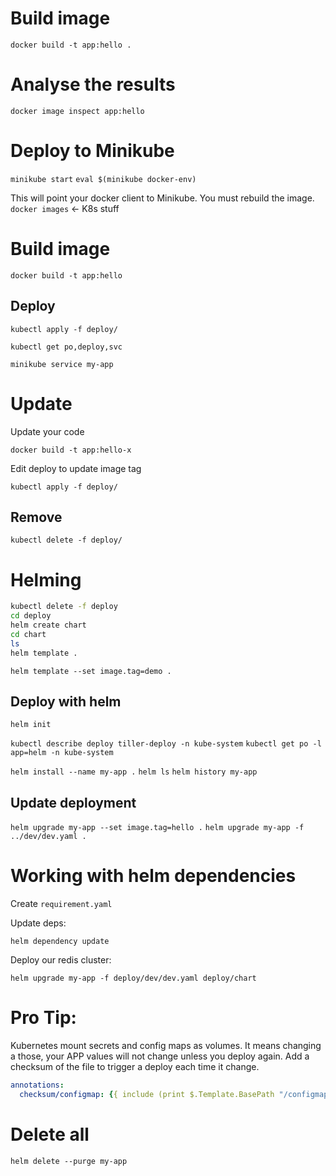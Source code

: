 # Build image
`docker build -t app:hello .`

# Analyse the results
`docker image inspect app:hello`

# Deploy to Minikube

`minikube start`
`eval $(minikube docker-env)`

This will point your docker client to Minikube. You must rebuild the image. `docker images` <- K8s stuff

# Build image

`docker build -t app:hello`

## Deploy

`kubectl apply -f deploy/`

`kubectl get po,deploy,svc`

`minikube service my-app`

# Update 

Update your code 

`docker build -t app:hello-x`

Edit deploy to update image tag

`kubectl apply -f deploy/`

## Remove 

`kubectl delete -f deploy/`

# Helming

```bash
kubectl delete -f deploy
cd deploy
helm create chart
cd chart
ls
helm template .
```

`helm template --set image.tag=demo .`

## Deploy with helm

`helm init`

`kubectl describe deploy tiller-deploy -n kube-system`
`kubectl get po -l app=helm -n kube-system`

`helm install --name my-app .`
`helm ls`
`helm history my-app`

## Update deployment

`helm upgrade my-app --set image.tag=hello .`
`helm upgrade my-app -f ../dev/dev.yaml .`

# Working with helm dependencies

Create `requirement.yaml`

Update deps:

`helm dependency update`

Deploy our redis cluster:

`helm upgrade my-app -f deploy/dev/dev.yaml deploy/chart`

# Pro Tip:

Kubernetes mount secrets and config maps as volumes. 
It means changing a those, your APP values will not change unless you deploy again.
Add a checksum of the file to trigger a deploy each time it change.
```yaml
annotations:
  checksum/configmap: {{ include (print $.Template.BasePath "/configmap.yaml") . | sha256sum }}
```

# Delete all

`helm delete --purge my-app`
